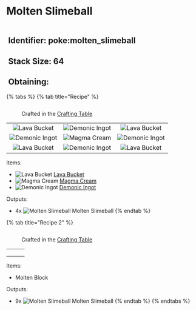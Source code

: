 # Molten Slimeball

<figure><img src="https://github.com/user-attachments/assets/e13f83a8-b0d5-47ed-bd3d-9623c9a5fab5" alt=""><figcaption></figcaption></figure>



## <img src="https://minecraft.wiki/images/Name_Tag_JE2_BE2.png?cbdc1" alt="" data-size="line"> Identifier: poke:molten\_slimeball

## <img src="https://minecraft.wiki/images/Light_Gray_Bundle_JE1_BE1.png?b552e" alt="" data-size="line"> Stack Size: 64

## <img src="https://minecraft.wiki/images/thumb/Crafting_Table_JE4_BE3.png/150px-Crafting_Table_JE4_BE3.png?5767f" alt="" data-size="line"> Obtaining:

{% tabs %}
{% tab title="Recipe" %}
<figure><img src="https://minecraft.wiki/images/thumb/Crafting_Table_JE4_BE3.png/150px-Crafting_Table_JE4_BE3.png?5767f" alt=""><figcaption><p>Crafted in the <a href="https://minecraft.wiki/w/Crafting_Table">Crafting Table</a></p></figcaption></figure>

|                                                                                                   |                                                                                                   |                                                                                                   |
| :-----------------------------------------------------------------------------------------------: | :-----------------------------------------------------------------------------------------------: | :-----------------------------------------------------------------------------------------------: |
|            ![Lava Bucket](https://minecraft.wiki/images/Lava_Bucket_JE2_BE2.png?55ee0)            | ![Demonic Ingot](https://github.com/user-attachments/assets/2332c89f-38d6-4a08-944a-9421758259aa) |            ![Lava Bucket](https://minecraft.wiki/images/Lava_Bucket_JE2_BE2.png?55ee0)            |
| ![Demonic Ingot](https://github.com/user-attachments/assets/2332c89f-38d6-4a08-944a-9421758259aa) |            ![Magma Cream](https://minecraft.wiki/images/Magma_Cream_JE3_BE2.png?7a317)            | ![Demonic Ingot](https://github.com/user-attachments/assets/2332c89f-38d6-4a08-944a-9421758259aa) |
|            ![Lava Bucket](https://minecraft.wiki/images/Lava_Bucket_JE2_BE2.png?55ee0)            | ![Demonic Ingot](https://github.com/user-attachments/assets/2332c89f-38d6-4a08-944a-9421758259aa) |            ![Lava Bucket](https://minecraft.wiki/images/Lava_Bucket_JE2_BE2.png?55ee0)            |

Items:

* <img src="https://minecraft.wiki/images/Lava_Bucket_JE2_BE2.png?55ee0" alt="Lava Bucket" data-size="line"> [Lava Bucket](https://minecraft.wiki/w/Lava_Bucket)
* <img src="https://minecraft.wiki/images/Magma_Cream_JE3_BE2.png?7a317" alt="Magma Cream" data-size="line"> [Magma Cream](https://minecraft.wiki/w/Magma_Cream)
* <img src="https://github.com/user-attachments/assets/2332c89f-38d6-4a08-944a-9421758259aa" alt="Demonic Ingot" data-size="line"> [Demonic Ingot](demonic-ingot.md)

Outputs:

* 4x <img src="https://github.com/user-attachments/assets/e13f83a8-b0d5-47ed-bd3d-9623c9a5fab5" alt="Molten Slimeball" data-size="line"> Molten Slimeball&#x20;
{% endtab %}

{% tab title="Recipe 2" %}


<figure><img src="https://minecraft.wiki/images/thumb/Crafting_Table_JE4_BE3.png/150px-Crafting_Table_JE4_BE3.png?5767f" alt=""><figcaption><p>Crafted in the <a href="https://minecraft.wiki/w/Crafting_Table">Crafting Table</a></p></figcaption></figure>

|     |     |     |
| :-: | :-: | :-: |
|     |     |     |
|     |     |     |
|     |     |     |

Items:

* Molten Block

Outputs:

* 9x <img src="https://github.com/user-attachments/assets/e13f83a8-b0d5-47ed-bd3d-9623c9a5fab5" alt="Molten Slimeball" data-size="line"> Molten Slimeball&#x20;
{% endtab %}
{% endtabs %}
